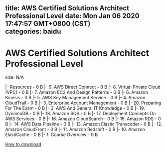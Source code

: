 
title: AWS Certified Solutions Architect Professional Level
date: Mon Jan 06 2020 17:47:57 GMT+0800 (CST)    
categories: baidu
---

# AWS Certified Solutions Architect Professional Level
size: N/A
 
 
|- Resources - 0 B
|- 9. AWS Direct Connect - 0 B
|- 8. Virtual Private Cloud (VPC) - 0 B
|- 7. Amazon EC2 And Design Patterns - 0 B
|- 6. Amazon Kinesis - 0 B
|- 5. AWS Key Management Service - 0 B
|- 4. Amazon CloudTrail - 0 B
|- 3. Enterprise Account Management - 0 B
|- 20. Preparing For The Exam - 0 B
|- 2. AWS And General IT Knowledge - 0 B
|- 19. DynamoDB - 0 B
|- 18. Amazon SQS - 0 B
|- 17. Deployment Concepts On AWS Services - 0 B
|- 16. Amazon CloudSearch - 0 B
|- 15. Amazon RDS - 0 B
|- 14. AWS Data Pipeline - 0 B
|- 13. Amazon Elastic Transcoder - 0 B
|- 12. Amazon CloudFront - 0 B
|- 11. Amazon Redshift - 0 B
|- 10. Amazon ElastiCache - 0 B
|- 1. Course Overview - 0 B

[How to download](https://bpcam.bemobtrk.com/go/2ceec3aa-1ca2-46d6-b9ff-aaa5c184517c?jno=3883)